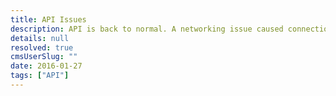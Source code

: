 ```yaml
---
title: API Issues
description: API is back to normal. A networking issue caused connections to fail between our API and our backend objectstore.
details: null
resolved: true
cmsUserSlug: ""
date: 2016-01-27
tags: ["API"]
---
```


